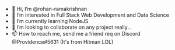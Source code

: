 - 👋 Hi, I’m @rohan-ramakrishnan
- 👀 I’m interested in Full Stack Web Development and Data Science
- 🌱 I’m currently learning NodeJS
- 💞️ I’m looking to collaborate on any project really...
- 📫 How to reach me, send me a friend req on Discord @Providence#5631 (It's from Hitman LOL)

<!---
rohan-ramakrishnan/rohan-ramakrishnan is a ✨ special ✨ repository because its `README.md` (this file) appears on your GitHub profile.
You can click the Preview link to take a look at your changes.
--->
